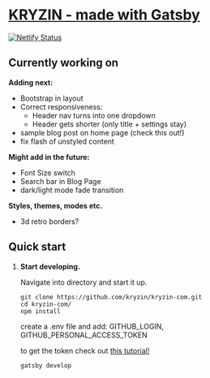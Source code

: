 # [KRYZIN - made with Gatsby](https://kryzin.netlify.app/)

[![Netlify Status](https://api.netlify.com/api/v1/badges/057db4e3-0b0b-4fa6-9ff0-df60a20f3780/deploy-status)](https://app.netlify.com/sites/kryzin/deploys)

## Currently working on

**Adding next:**

- Bootstrap in layout
- Correct responsiveness:
  - Header nav turns into one dropdown
  - Header gets shorter (only title + settings stay)
- sample blog post on home page (check this out!)
- fix flash of unstyled content

**Might add in the future:**

- Font Size switch
- Search bar in Blog Page
- dark/light mode fade transition

**Styles, themes, modes etc.**

- 3d retro borders?

## Quick start

1. **Start developing.**

    Navigate into directory and start it up.

    ```shell
    git clone https://github.com/kryzin/kryzin-com.git
    cd kryzin-com/
    npm install
    ```

    create a .env file and add: GITHUB_LOGIN, GITHUB_PERSONAL_ACCESS_TOKEN

    to get the token check out [this tutorial!](https://catalyst.zoho.com/help/tutorials/githubbot/generate-access-token.html)

    ```shell
    gatsby develop
    ```
